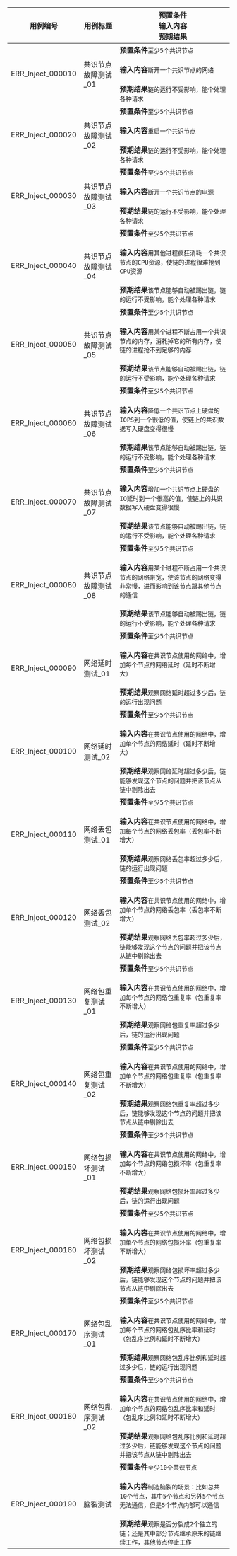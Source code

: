 |用例编号|用例标题|预置条件<br>输入内容<br>预期结果|
|----------------|----------------|----------------|
|<a name="ERR_Inject_000010"></a>ERR_Inject_000010|共识节点故障测试_01|**预置条件**`至少5个共识节点`<br><br>**输入内容**`断开一个共识节点的网络`<br><br>**预期结果**`链的运行不受影响，能个处理各种请求`|
|<a name="ERR_Inject_000020"></a>ERR_Inject_000020|共识节点故障测试_02|**预置条件**`至少5个共识节点`<br><br>**输入内容**`重启一个共识节点`<br><br>**预期结果**`链的运行不受影响，能个处理各种请求`|
|<a name="ERR_Inject_000030"></a>ERR_Inject_000030|共识节点故障测试_03|**预置条件**`至少5个共识节点`<br><br>**输入内容**`断开一个共识节点的电源`<br><br>**预期结果**`链的运行不受影响，能个处理各种请求`|
|<a name="ERR_Inject_000040"></a>ERR_Inject_000040|共识节点故障测试_04|**预置条件**`至少5个共识节点`<br><br>**输入内容**`用其他进程疯狂消耗一个共识节点的CPU资源，使链的进程很难抢到CPU资源`<br><br>**预期结果**`该节点能够自动被踢出链，链的运行不受影响，能个处理各种请求`|
|<a name="ERR_Inject_000050"></a>ERR_Inject_000050|共识节点故障测试_05|**预置条件**`至少5个共识节点`<br><br>**输入内容**`用某个进程不断占用一个共识节点的内存，消耗掉它的所有内存，使链的进程抢不到足够的内存`<br><br>**预期结果**`该节点能够自动被踢出链，链的运行不受影响，能个处理各种请求`|
|<a name="ERR_Inject_000060"></a>ERR_Inject_000060|共识节点故障测试_06|**预置条件**`至少5个共识节点`<br><br>**输入内容**`降低一个共识节点上硬盘的IOPS到一个很低的值，使链上的共识数据写入硬盘变得很慢`<br><br>**预期结果**`该节点能够自动被踢出链，链的运行不受影响，能个处理各种请求`|
|<a name="ERR_Inject_000070"></a>ERR_Inject_000070|共识节点故障测试_07|**预置条件**`至少5个共识节点`<br><br>**输入内容**`增加一个共识节点上硬盘的IO延时到一个很高的值，使链上的共识数据写入硬盘变得很慢`<br><br>**预期结果**`该节点能够自动被踢出链，链的运行不受影响，能个处理各种请求`|
|<a name="ERR_Inject_000080"></a>ERR_Inject_000080|共识节点故障测试_08|**预置条件**`至少5个共识节点`<br><br>**输入内容**`用某个进程不断占用一个共识节点的网络带宽，使该节点的网络变得非常慢，进而影响到该节点跟其他节点的通信`<br><br>**预期结果**`该节点能够自动被踢出链，链的运行不受影响，能个处理各种请求`|
|<a name="ERR_Inject_000090"></a>ERR_Inject_000090|网络延时测试_01|**预置条件**`至少5个共识节点`<br><br>**输入内容**`在共识节点使用的网络中，增加每个节点的网络延时（延时不断增大）`<br><br>**预期结果**`观察网络延时超过多少后，链的运行出现问题`|
|<a name="ERR_Inject_000100"></a>ERR_Inject_000100|网络延时测试_02|**预置条件**`至少5个共识节点`<br><br>**输入内容**`在共识节点使用的网络中，增加单个节点的网络延时（延时不断增大）`<br><br>**预期结果**`观察网络延时超过多少后，链能够发现这个节点的问题并把该节点从链中剔除出去`|
|<a name="ERR_Inject_000110"></a>ERR_Inject_000110|网络丢包测试_01|**预置条件**`至少5个共识节点`<br><br>**输入内容**`在共识节点使用的网络中，增加每个节点的网络丢包率（丢包率不断增大）`<br><br>**预期结果**`观察网络丢包率超过多少后，链的运行出现问题`|
|<a name="ERR_Inject_000120"></a>ERR_Inject_000120|网络丢包测试_02|**预置条件**`至少5个共识节点`<br><br>**输入内容**`在共识节点使用的网络中，增加单个节点的网络丢包率（丢包率不断增大）`<br><br>**预期结果**`观察网络丢包率超过多少后，链能够发现这个节点的问题并把该节点从链中剔除出去`|
|<a name="ERR_Inject_000130"></a>ERR_Inject_000130|网络包重复测试_01|**预置条件**`至少5个共识节点`<br><br>**输入内容**`在共识节点使用的网络中，增加每个节点的网络包重复率（包重复率不断增大）`<br><br>**预期结果**`观察网络包重复率超过多少后，链的运行出现问题`|
|<a name="ERR_Inject_000140"></a>ERR_Inject_000140|网络包重复测试_02|**预置条件**`至少5个共识节点`<br><br>**输入内容**`在共识节点使用的网络中，增加单个节点的网络包重复率（包重复率不断增大）`<br><br>**预期结果**`观察网络包重复率超过多少后，链能够发现这个节点的问题并把该节点从链中剔除出去`|
|<a name="ERR_Inject_000150"></a>ERR_Inject_000150|网络包损坏测试_01|**预置条件**`至少5个共识节点`<br><br>**输入内容**`在共识节点使用的网络中，增加每个节点的网络包损坏率（包重复率不断增大）`<br><br>**预期结果**`观察网络包损坏率超过多少后，链的运行出现问题`|
|<a name="ERR_Inject_000160"></a>ERR_Inject_000160|网络包损坏测试_02|**预置条件**`至少5个共识节点`<br><br>**输入内容**`在共识节点使用的网络中，增加单个节点的网络包损坏率（包重复率不断增大）`<br><br>**预期结果**`观察网络包损坏率超过多少后，链能够发现这个节点的问题并把该节点从链中剔除出去`|
|<a name="ERR_Inject_000170"></a>ERR_Inject_000170|网络包乱序测试_01|**预置条件**`至少5个共识节点`<br><br>**输入内容**`在共识节点使用的网络中，增加每个节点的网络包乱序比率和延时（包乱序比例和延时不断增大）`<br><br>**预期结果**`观察网络包乱序比例和延时超过多少后，链的运行出现问题`|
|<a name="ERR_Inject_000180"></a>ERR_Inject_000180|网络包乱序测试_02|**预置条件**`至少5个共识节点`<br><br>**输入内容**`在共识节点使用的网络中，增加单个节点的网络包乱序比率和延时（包乱序比例和延时不断增大）`<br><br>**预期结果**`观察网络包乱序比例和延时超过多少后，链能够发现这个节点的问题并把该节点从链中剔除出去`|
|<a name="ERR_Inject_000190"></a>ERR_Inject_000190|脑裂测试|**预置条件**`至少10个共识节点`<br><br>**输入内容**`制造脑裂的场景：比如总共10个节点，其中5个节点和另外5个节点无法通信，但是5个节点内部可以通信`<br><br>**预期结果**`观察是否分裂成2个独立的链；还是其中部分节点继承原来的链继续工作，其他节点停止工作`|
